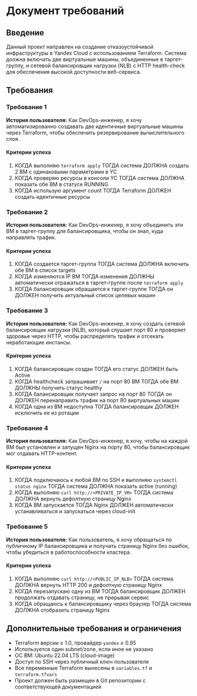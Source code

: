 # Документ требований

## Введение

Данный проект направлен на создание отказоустойчивой инфраструктуры в Yandex Cloud с использованием Terraform. Система должна включать две виртуальные машины, объединенные в таргет-группу, и сетевой балансировщик нагрузки (NLB) с HTTP health-check для обеспечения высокой доступности веб-сервиса.

## Требования

### Требование 1

**История пользователя:** Как DevOps-инженер, я хочу автоматизированно создавать две идентичные виртуальные машины через Terraform, чтобы обеспечить резервирование вычислительного слоя.

#### Критерии успеха

1. КОГДА выполняю `terraform apply` ТОГДА система ДОЛЖНА создать 2 ВМ с одинаковыми параметрами в YC
2. КОГДА проверяю ресурсы в консоли YC ТОГДА система ДОЛЖНА показать обе ВМ в статусе RUNNING
3. КОГДА использую аргумент count ТОГДА Terraform ДОЛЖЕН создать идентичные ресурсы

### Требование 2

**История пользователя:** Как DevOps-инженер, я хочу объединить эти ВМ в таргет-группу для балансировщика, чтобы он знал, куда направлять трафик.

#### Критерии успеха

1. КОГДА создается таргет-группа ТОГДА система ДОЛЖНА включить обе ВМ в список targets
2. КОГДА изменяются IP ВМ ТОГДА изменения ДОЛЖНЫ автоматически отражаться в таргет-группе после `terraform apply`
3. КОГДА балансировщик обращается к таргет-группе ТОГДА он ДОЛЖЕН получить актуальный список целевых машин

### Требование 3

**История пользователя:** Как DevOps-инженер, я хочу создать сетевой балансировщик нагрузки (NLB), который слушает порт 80 и проверяет здоровье через HTTP, чтобы распределять трафик и отсекать неработающие инстансы.

#### Критерии успеха

1. КОГДА балансировщик создан ТОГДА его статус ДОЛЖЕН быть Active
2. КОГДА healthcheck запрашивает `/` на порт 80 ВМ ТОГДА обе ВМ ДОЛЖНЫ получить статус healthy
3. КОГДА балансировщик получает запрос на порт 80 ТОГДА он ДОЛЖЕН перенаправить трафик на порт 80 виртуальных машин
4. КОГДА одна из ВМ недоступна ТОГДА балансировщик ДОЛЖЕН исключить ее из ротации

### Требование 4

**История пользователя:** Как DevOps-инженер, я хочу, чтобы на каждой ВМ был установлен и запущен Nginx на порту 80, чтобы балансировщик мог отдавать HTTP-контент.

#### Критерии успеха

1. КОГДА подключаюсь к любой ВМ по SSH и выполняю `systemctl status nginx` ТОГДА система ДОЛЖНА показать active (running)
2. КОГДА выполняю `curl http://<PRIVATE_IP_VM>` ТОГДА система ДОЛЖНА вернуть дефолтную страницу Nginx
3. КОГДА ВМ запускается ТОГДА Nginx ДОЛЖЕН автоматически устанавливаться и запускаться через cloud-init

### Требование 5

**История пользователя:** Как пользователь, я хочу обращаться по публичному IP балансировщика и получать страницу Nginx без ошибок, чтобы убедиться в работоспособности кластера.

#### Критерии успеха

1. КОГДА выполняю `curl http://<PUBLIC_IP_NLB>` ТОГДА система ДОЛЖНА вернуть HTTP 200 и дефолтную страницу Nginx
2. КОГДА перезапускаю одну из ВМ ТОГДА балансировщик ДОЛЖЕН продолжать отдавать страницу, не прерывая сервис
3. КОГДА обращаюсь к балансировщику через браузер ТОГДА система ДОЛЖНА отобразить страницу Nginx

## Дополнительные требования и ограничения

- Terraform версии ≥ 1.0, провайдер `yandex` ≥ 0.95
- Используется один subnet/zone, если иное не указано
- ОС ВМ: Ubuntu 22.04 LTS (cloud-image)
- Доступ по SSH через публичный ключ пользователя
- Все переменные Terraform вынесены в `variables.tf` и `terraform.tfvars`
- Проект должен быть размещен в Git репозитории с соответствующей документацией